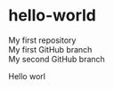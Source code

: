 # hello-world
My first repository <br>
My first GitHub branch <br>
My second GitHub branch <br>

Hello worl

